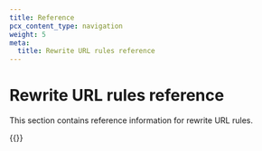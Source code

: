 ```yaml
---
title: Reference
pcx_content_type: navigation
weight: 5
meta:
  title: Rewrite URL rules reference
---
```


# Rewrite URL rules reference

This section contains reference information for rewrite URL rules.

{{<directory-listing>}}
